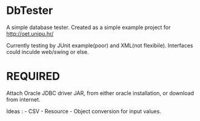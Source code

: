 DbTester
========

A simple database tester. Created as a simple example project for http://oet.unipu.hr/

Currently testing by JUnit example(poor) and XML(not flexibile).
Interfaces could inculde web/swing or else.

REQUIRED
========

Attach Oracle JDBC driver JAR, from either oracle installation, or download from internet.

Ideas :
    - CSV
    - Resource
    - Object conversion for input values.

